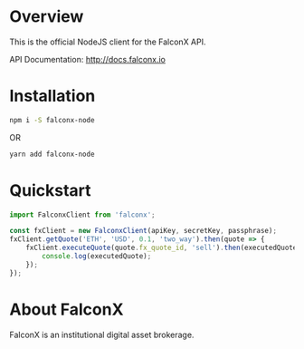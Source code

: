 # Overview
This is the official NodeJS client for the FalconX API.

API Documentation: http://docs.falconx.io

# Installation
```sh
npm i -S falconx-node
```

OR

```sh
yarn add falconx-node
```

# Quickstart

```javascript
import FalconxClient from 'falconx';

const fxClient = new FalconxClient(apiKey, secretKey, passphrase);
fxClient.getQuote('ETH', 'USD', 0.1, 'two_way').then(quote => {
    fxClient.executeQuote(quote.fx_quote_id, 'sell').then(executedQuote => {
        console.log(executedQuote);
    });
});
```

# About FalconX
FalconX is an institutional digital asset brokerage. 
